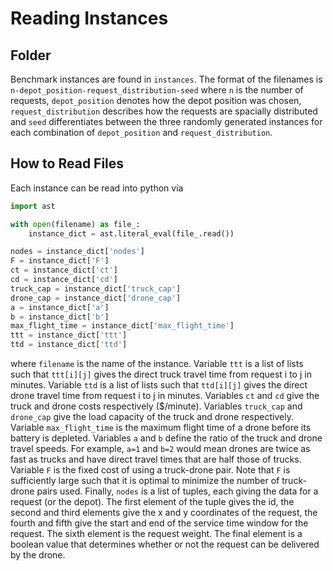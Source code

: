 # Reading Instances

## Folder
Benchmark instances are found in `instances`.  The format of the filenames is `n-depot_position-request_distribution-seed` where `n` is the number of requests, `depot_position` denotes how the depot position was chosen, `request_distribution` describes how the requests are spacially distributed and `seed` differentiates between the three randomly generated instances for each combination of `depot_position` and `request_distribution`.

## How to Read Files
Each instance can be read into python via
```Python
import ast

with open(filename) as file_:
    instance_dict = ast.literal_eval(file_.read())

nodes = instance_dict['nodes']
F = instance_dict['F']
ct = instance_dict['ct']
cd = instance_dict['cd']
truck_cap = instance_dict['truck_cap']
drone_cap = instance_dict['drone_cap']
a = instance_dict['a']
b = instance_dict['b']
max_flight_time = instance_dict['max_flight_time']
ttt = instance_dict['ttt']
ttd = instance_dict['ttd']
```
where ```filename``` is the name of the instance.  Variable ```ttt``` is a list of lists such that ```ttt[i][j]``` gives the direct truck travel time from request i to j in minutes. Variable ```ttd``` is a list of lists such that ```ttd[i][j]``` gives the direct drone travel time from request i to j in minutes. Variables ```ct``` and ```cd``` give the truck and drone costs respectively ($/minute). Variables ```truck_cap``` and ```drone_cap``` give the load capacity of the truck and drone respectively.  Variable ```max_flight_time``` is the maximum flight time of a drone before its battery is depleted.  Variables ```a``` and ```b``` define the ratio of the truck and drone travel speeds.  For example, ```a=1``` and ```b=2``` would mean drones are twice as fast as trucks and have direct travel times that are half those of trucks.  Variable ```F``` is the fixed cost of using a truck-drone pair. Note that ```F``` is sufficiently large such that it is optimal to minimize the number of truck-drone pairs used.  Finally, ```nodes``` is a list of tuples, each giving the data for a request (or the depot).  The first element of the tuple gives the id, the second and third elements give the x and y coordinates of the request, the fourth and fifth give the start and end of the service time window for the request.  The sixth element is the request weight.  The final element is a boolean value that determines whether or not the request can be delivered by the drone.
